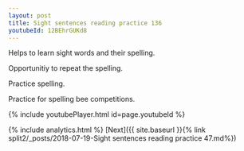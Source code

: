 ```yaml
---
layout: post
title: Sight sentences reading practice 136
youtubeId: 12BEhrGUKd8
---
```

 
 
Helps to learn sight words and their spelling.

Opportunitiy to repeat the spelling. 

Practice spelling. 
 
Practice for spelling bee competitions. 
 
{% include youtubePlayer.html id=page.youtubeId %}
 
 
{% include analytics.html %} 
[Next]({{ site.baseurl }}{% link  split2/_posts/2018-07-19-Sight sentences reading practice 47.md%})
 
